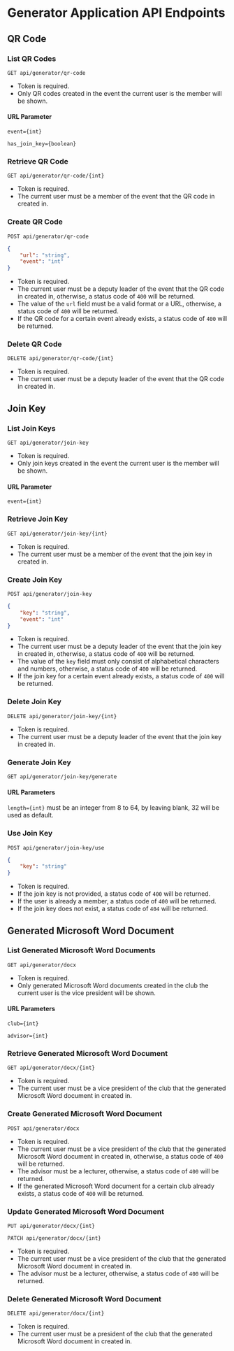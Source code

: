 # Generator Application API Endpoints

## QR Code

### List QR Codes

`GET api/generator/qr-code`

- Token is required.
- Only QR codes created in the event the current user is the member will be shown.

#### URL Parameter

`event={int}`

`has_join_key={boolean}`

### Retrieve QR Code

`GET api/generator/qr-code/{int}`

- Token is required.
- The current user must be a member of the event that the QR code in created in.

### Create QR Code

`POST api/generator/qr-code`

```json
{
    "url": "string",
    "event": "int"
}
```

- Token is required.
- The current user must be a deputy leader of the event that the QR code in created in, otherwise, a status code of `400` will be returned.
- The value of the `url` field must be a valid format or a URL, otherwise, a status code of `400` will be returned.
- If the QR code for a certain event already exists, a status code of `400` will be returned.

### Delete QR Code

`DELETE api/generator/qr-code/{int}`

- Token is required.
- The current user must be a deputy leader of the event that the QR code in created in.

## Join Key

### List Join Keys

`GET api/generator/join-key`

- Token is required.
- Only join keys created in the event the current user is the member will be shown.

#### URL Parameter

`event={int}`

### Retrieve Join Key

`GET api/generator/join-key/{int}`

- Token is required.
- The current user must be a member of the event that the join key in created in.

### Create Join Key

`POST api/generator/join-key`

```json
{
    "key": "string",
    "event": "int"
}
```

- Token is required.
- The current user must be a deputy leader of the event that the join key in created in, otherwise, a status code of `400` will be returned.
- The value of the `key` field must only consist of alphabetical characters and numbers, otherwise, a status code of `400` will be returned.
- If the join key for a certain event already exists, a status code of `400` will be returned.

### Delete Join Key

`DELETE api/generator/join-key/{int}`

- Token is required.
- The current user must be a deputy leader of the event that the join key in created in.

### Generate Join Key

`GET api/generator/join-key/generate`

#### URL Parameters

`length={int}` must be an integer from 8 to 64, by leaving blank, 32 will be used as default.

### Use Join Key

`POST api/generator/join-key/use`

```json
{
    "key": "string"
}
```

- Token is required.
- If the join key is not provided, a status code of `400` will be returned.
- If the user is already a member, a status code of `400` will be returned.
- If the join key does not exist, a status code of `404` will be returned.

## Generated Microsoft Word Document

### List Generated Microsoft Word Documents

`GET api/generator/docx`

- Token is required.
- Only generated Microsoft Word documents created in the club the current user is the vice president will be shown.

#### URL Parameters

`club={int}`

`advisor={int}`

### Retrieve Generated Microsoft Word Document

`GET api/generator/docx/{int}`

- Token is required.
- The current user must be a vice president of the club that the generated Microsoft Word document in created in.

### Create Generated Microsoft Word Document

`POST api/generator/docx`

- Token is required.
- The current user must be a vice president of the club that the generated Microsoft Word document in created in, otherwise, a status code of `400` will be returned.
- The advisor must be a lecturer, otherwise, a status code of `400` will be returned.
- If the generated Microsoft Word document for a certain club already exists, a status code of `400` will be returned.

### Update Generated Microsoft Word Document

`PUT api/generator/docx/{int}`

`PATCH api/generator/docx/{int}`

- Token is required.
- The current user must be a vice president of the club that the generated Microsoft Word document in created in.
- The advisor must be a lecturer, otherwise, a status code of `400` will be returned.

### Delete Generated Microsoft Word Document

`DELETE api/generator/docx/{int}`

- Token is required.
- The current user must be a president of the club that the generated Microsoft Word document in created in.
